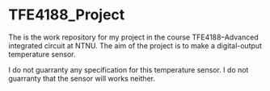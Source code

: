 # TFE4188_Project

The is the work repository for my project in the course TFE4188–Advanced integrated circuit at NTNU.
The aim of the project is to make a digital-output temperature sensor.

I do not guarranty any specification for this temperature sensor. I do not guarranty that the sensor will works neither.
